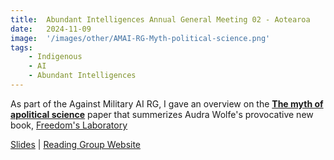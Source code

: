 ```yaml
---
title:  Abundant Intelligences Annual General Meeting 02 - Aotearoa
date:   2024-11-09
image:  '/images/other/AMAI-RG-Myth-political-science.png'
tags:   
    - Indigenous 
    - AI
    - Abundant Intelligences
---
```


As part of the Against Military AI RG, I gave an overview on the <strong>[The myth of apolitical science](https://www.science.org/doi/10.1126/science.aav4900)</strong> paper that summerizes Audra Wolfe's provocative new book, [Freedom's Laboratory](https://www.press.jhu.edu/books/title/11739/freedoms-laboratory?srsltid=AfmBOop4xkIBIKunqqR3O_dA6KRG-0axD6_ZrIUPaTcFsGtkDalwrnzt)


[Slides](https://docs.google.com/presentation/d/1KT9e7_GqtApJkzoigSqnilXcyY19p0XLNTIDMJJLvoc/edit#slide=id.g26c5dbc17fb_1_1005) | [Reading Group Website](https://sun-curtain-9a1.notion.site/Against-Military-AI-RG-e25479293a6041c7aabe399842bdf324?pvs=4)

